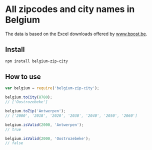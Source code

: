 # All zipcodes and city names in Belgium

The data is based on the Excel downloads offered by www.bpost.be.

## Install
```bash
npm install belgium-zip-city
```

## How to use
```javascript
var belgium = require('belgium-zip-city');

belgium.toCity(8780); 
// ['Oostrozebeke']

belgium.toZip('Antwerpen'); 
// ['2000', '2018', '2020', '2030', '2040', '2050', '2060']

belgium.isValid(2000, 'Antwerpen'); 
// true

belgium.isValid(2000, 'Oostrozebeke'); 
// false
```
